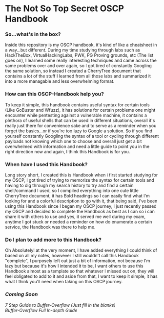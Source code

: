 # The Not So Top Secret OSCP Handbook

<h3>So...what's in the box?</h3>
Inside this repository is my OSCP handbook, it's kind of like a cheatsheet in a way...but different. During my time studying through labs such as HackTheBox, VirtualHackingLabs, PWK, PG Proving grounds, etc (The list goes on), I learned some really interesting techniques and came across the same problems over and over again, so I got tired of constantly Googling the same solution, so instead I created a CherryTree document that contains a lot of the stuff I learned from all those labs and summarized it into a more managable and less overwhelming format.

<h3>How can this OSCP-Handbook help you?</h3>
To keep it simple, this handbook contains useful syntax for certain tools (Like GoBuster and Wfuzz), it has solutions for certain problems one might encounter while pentesting against a vulnerable machine, it contains a plethora of useful shells that can be used in different situations, overall it's really just there for convenience sake and to serve as a reminder when you forget the basics...or if you're too lazy to Google a solution. So if you find yourself constantly Googling the syntax of a tool or cycling through different payloads not knowing which one to choose and overall just get a bit overwhelmed with information and need a little guide to point you in the right direction now and again, I think this Handbook is for you.

<h3>When have I used this Handbook?</h3>
Long story short, I created this is Handbook when i first started studying for my OSCP, I got tired of trying to memorize the syntax for certain tools and having to dig through my search history to try and find a certain shell/command I used, so I compiled everything into one cute little CherryTree document, it has Bold headings so I can easily find what I'm looking for and a colorful description to go with it, that being said, I've been using this Handbook since I began my OSCP journey, I just recently passed my OSCP and decided to complete the Handbook as best as I can so i can share it with others to use and yes, it served me well during my exam, anytime I got stuck or needed a reminder on how do enumerate a certain service, the Handbook was there to help me. 

<h3>Do I plan to add more to this Handbook?</h3>
Oh Absolutely! at the very moment, I have added everything I could think of based on all my notes, howvever I still wouldn't call this Handbook "complete", I purposely left out just a bit of information, not because I'm lazy but because it's how I intended it to be, I want others to use this Handbook almost as a template so that whatever I missed out on, they will feel obligated to add to it and aside from that, I want to keep it simple, it has what I think you'll need when taking on this OSCP journey.

</br>

_<h3>Coming Soon</h3>_
_7 Step Guide to Buffer-Overflow (Just fill in the blanks)</br>
Buffer-Overflow Full In-depth Guide_
